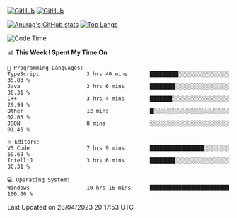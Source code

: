 [![GitHub](https://img.shields.io/github/followers/sharpxk?style=social)](https://github.com/sharpxk) [![GitHub](https://img.shields.io/github/stars/sharpxk?style=social)](https://github.com/sharpxk)

[![Anurag's GitHub stats](https://github-readme-stats-git-masterrstaa-rickstaa.vercel.app/api?username=sharpxk&hide=contribs,prs,issues&show_icons=true&theme=tokyonight)](https://github.com/anuraghazra/github-readme-stats)
[![Top Langs](https://github-readme-stats-git-masterrstaa-rickstaa.vercel.app/api/top-langs/?username=sharpxk&layout=compact&theme=tokyonight)](https://github.com/anuraghazra/github-readme-stats)

<!--START_SECTION:waka-->
![Code Time](http://img.shields.io/badge/Code%20Time-83%20hrs%2026%20mins-blue)

📊 **This Week I Spent My Time On** 

```text
💬 Programming Languages: 
TypeScript               3 hrs 40 mins       █████████░░░░░░░░░░░░░░░░   35.83 % 
Java                     3 hrs 6 mins        ████████░░░░░░░░░░░░░░░░░   30.31 % 
C++                      3 hrs 4 mins        ███████░░░░░░░░░░░░░░░░░░   29.99 % 
Other                    12 mins             █░░░░░░░░░░░░░░░░░░░░░░░░   02.05 % 
JSON                     8 mins              ░░░░░░░░░░░░░░░░░░░░░░░░░   01.45 % 

🔥 Editors: 
VS Code                  7 hrs 9 mins        █████████████████░░░░░░░░   69.69 % 
IntelliJ                 3 hrs 6 mins        ████████░░░░░░░░░░░░░░░░░   30.31 % 

💻 Operating System: 
Windows                  10 hrs 16 mins      █████████████████████████   100.00 % 
```


 Last Updated on 28/04/2023 20:17:53 UTC
<!--END_SECTION:waka-->
